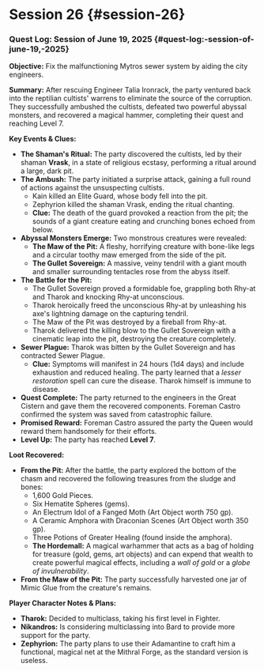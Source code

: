 # Session 26 {#session-26}

### **Quest Log: Session of June 19, 2025** {#quest-log:-session-of-june-19,-2025}

**Objective:** Fix the malfunctioning Mytros sewer system by aiding the city engineers.

**Summary:** After rescuing Engineer Talia Ironrack, the party ventured back into the reptilian cultists' warrens to eliminate the source of the corruption. They successfully ambushed the cultists, defeated two powerful abyssal monsters, and recovered a magical hammer, completing their quest and reaching Level 7\.

**Key Events & Clues:**

* **The Shaman's Ritual:** The party discovered the cultists, led by their shaman **Vrask**, in a state of religious ecstasy, performing a ritual around a large, dark pit.  
* **The Ambush:** The party initiated a surprise attack, gaining a full round of actions against the unsuspecting cultists.  
  * Kain killed an Elite Guard, whose body fell into the pit.  
  * Zephyrion killed the shaman Vrask, ending the ritual chanting.  
  * **Clue:** The death of the guard provoked a reaction from the pit; the sounds of a giant creature eating and crunching bones echoed from below.  
* **Abyssal Monsters Emerge:** Two monstrous creatures were revealed:  
  * **The Maw of the Pit:** A fleshy, horrifying creature with bone-like legs and a circular toothy maw emerged from the side of the pit.  
  * **The Gullet Sovereign:** A massive, veiny tendril with a giant mouth and smaller surrounding tentacles rose from the abyss itself.  
* **The Battle for the Pit:**  
  * The Gullet Sovereign proved a formidable foe, grappling both Rhy-at and Tharok and knocking Rhy-at unconscious.  
  * Tharok heroically freed the unconscious Rhy-at by unleashing his axe's lightning damage on the capturing tendril.  
  * The Maw of the Pit was destroyed by a fireball from Rhy-at.  
  * Tharok delivered the killing blow to the Gullet Sovereign with a cinematic leap into the pit, destroying the creature completely.  
* **Sewer Plague:** Tharok was bitten by the Gullet Sovereign and has contracted Sewer Plague.  
  * **Clue:** Symptoms will manifest in 24 hours (1d4 days) and include exhaustion and reduced healing. The party learned that a *lesser restoration* spell can cure the disease. Tharok himself is immune to disease.  
* **Quest Complete:** The party returned to the engineers in the Great Cistern and gave them the recovered components. Foreman Castro confirmed the system was saved from catastrophic failure.  
* **Promised Reward:** Foreman Castro assured the party the Queen would reward them handsomely for their efforts.  
* **Level Up:** The party has reached **Level 7**.

**Loot Recovered:**

* **From the Pit:** After the battle, the party explored the bottom of the chasm and recovered the following treasures from the sludge and bones:  
  * 1,600 Gold Pieces.  
  * Six Hematite Spheres (gems).  
  * An Electrum Idol of a Fanged Moth (Art Object worth 750 gp).  
  * A Ceramic Amphora with Draconian Scenes (Art Object worth 350 gp).  
  * Three Potions of Greater Healing (found inside the amphora).  
  * **The Hordemall:** A magical warhammer that acts as a bag of holding for treasure (gold, gems, art objects) and can expend that wealth to create powerful magical effects, including a *wall of gold* or a *globe of invulnerability*.  
* **From the Maw of the Pit:** The party successfully harvested one jar of Mimic Glue from the creature's remains.

**Player Character Notes & Plans:**

* **Tharok:** Decided to multiclass, taking his first level in Fighter.  
* **Nikandros:** Is considering multiclassing into Bard to provide more support for the party.  
* **Zephyrion:** The party plans to use their Adamantine to craft him a functional, magical net at the Mithral Forge, as the standard version is useless.

